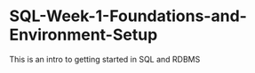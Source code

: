 # SQL-Week-1-Foundations-and-Environment-Setup
This is an intro to getting started in SQL and RDBMS
